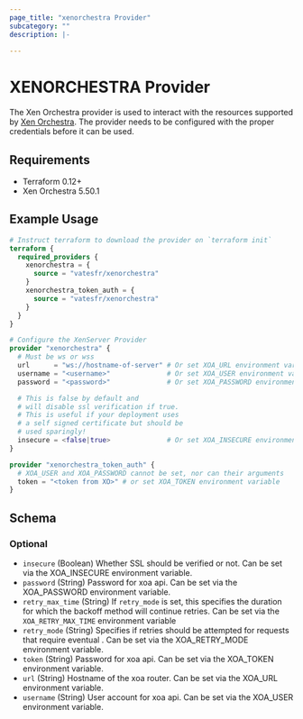 ```yaml
---
page_title: "xenorchestra Provider"
subcategory: ""
description: |-
  
---
```


# XENORCHESTRA Provider

The Xen Orchestra provider is used to interact with the resources supported by [Xen Orchestra](https://github.com/vatesfr/xen-orchestra). The provider needs to be configured with the proper credentials before it can be used.

## Requirements

* Terraform 0.12+
* Xen Orchestra 5.50.1


## Example Usage

```terraform
# Instruct terraform to download the provider on `terraform init`
terraform {
  required_providers {
    xenorchestra = {
      source = "vatesfr/xenorchestra"
    }
    xenorchestra_token_auth = {
      source = "vatesfr/xenorchestra"
    }
  }
}

# Configure the XenServer Provider
provider "xenorchestra" {
  # Must be ws or wss
  url      = "ws://hostname-of-server" # Or set XOA_URL environment variable
  username = "<username>"              # Or set XOA_USER environment variable
  password = "<password>"              # Or set XOA_PASSWORD environment variable

  # This is false by default and
  # will disable ssl verification if true.
  # This is useful if your deployment uses
  # a self signed certificate but should be
  # used sparingly!
  insecure = <false|true>              # Or set XOA_INSECURE environment variable to any value
}

provider "xenorchestra_token_auth" {
  # XOA_USER and XOA_PASSWORD cannot be set, nor can their arguments
  token = "<token from XO>" # or set XOA_TOKEN environment variable
}
```

<!-- schema generated by tfplugindocs -->
## Schema

### Optional

- `insecure` (Boolean) Whether SSL should be verified or not. Can be set via the XOA_INSECURE environment variable.
- `password` (String) Password for xoa api. Can be set via the XOA_PASSWORD environment variable.
- `retry_max_time` (String) If `retry_mode` is set, this specifies the duration for which the backoff method will continue retries. Can be set via the `XOA_RETRY_MAX_TIME` environment variable
- `retry_mode` (String) Specifies if retries should be attempted for requests that require eventual . Can be set via the XOA_RETRY_MODE environment variable.
- `token` (String) Password for xoa api. Can be set via the XOA_TOKEN environment variable.
- `url` (String) Hostname of the xoa router. Can be set via the XOA_URL environment variable.
- `username` (String) User account for xoa api. Can be set via the XOA_USER environment variable.
